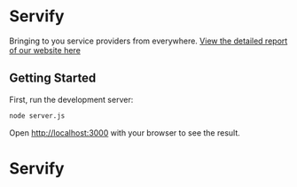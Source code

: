 # Servify
Bringing to you service providers from everywhere. 
[View the detailed report of our website here](URL_TO_PDF)

## Getting Started

First, run the development server:

```bash
node server.js
```

Open [http://localhost:3000](http://localhost:3000) with your browser to see the result.
# Servify
